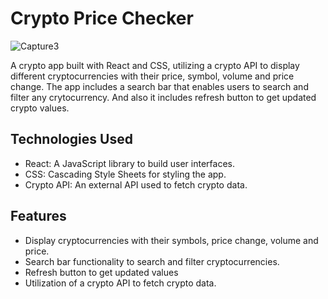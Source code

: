 # Crypto Price Checker


![Capture3](https://github.com/Anuththiga/react-crypto-price/assets/31033605/ced96687-f73e-46a5-ae94-02fd1bfdc38f)



A crypto app built with React and CSS, utilizing a crypto API to display different cryptocurrencies with their price, symbol, volume and price change. The app includes a search bar that enables users to search and filter any crytocurrency. And also it includes refresh button to get updated crypto values.

## Technologies Used

- React: A JavaScript library to build user interfaces.
- CSS: Cascading Style Sheets for styling the app.
- Crypto API: An external API used to fetch crypto data.

## Features

- Display cryptocurrencies with their symbols, price change, volume and price.
- Search bar functionality to search and filter cryptocurrencies.
- Refresh button to get updated values
- Utilization of a crypto API to fetch crypto data.
